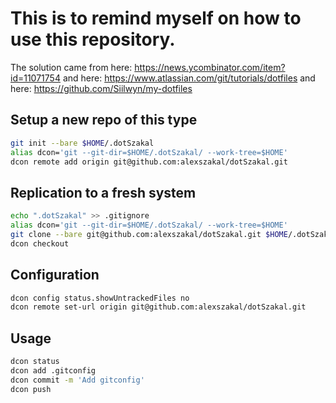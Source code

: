 # This is to remind myself on how to use this repository.

The solution came from here:
<https://news.ycombinator.com/item?id=11071754>
and here:
<https://www.atlassian.com/git/tutorials/dotfiles>
and here:
<https://github.com/Siilwyn/my-dotfiles>

## Setup a new repo of this type
```sh
git init --bare $HOME/.dotSzakal
alias dcon='git --git-dir=$HOME/.dotSzakal/ --work-tree=$HOME'
dcon remote add origin git@github.com:alexszakal/dotSzakal.git
```

## Replication to a fresh system
```sh
echo ".dotSzakal" >> .gitignore
alias dcon='git --git-dir=$HOME/.dotSzakal/ --work-tree=$HOME'
git clone --bare git@github.com:alexszakal/dotSzakal.git $HOME/.dotSzakal
dcon checkout
```

## Configuration
```sh
dcon config status.showUntrackedFiles no
dcon remote set-url origin git@github.com:alexszakal/dotSzakal.git
```

## Usage
```sh
dcon status
dcon add .gitconfig
dcon commit -m 'Add gitconfig'
dcon push
```

